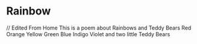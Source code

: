 # Rainbow
// Edited From Home
This is a poem about Rainbows and Teddy Bears
Red
Orange
Yellow
Green
Blue
Indigo
Violet
and two little Teddy Bears
